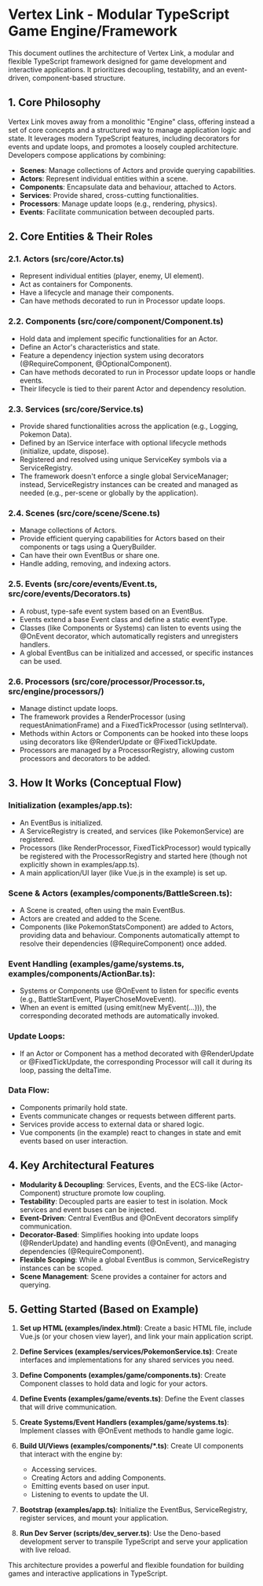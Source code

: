 ﻿# Vertex Link - Modular TypeScript Game Engine/Framework
This document outlines the architecture of Vertex Link, a modular and flexible TypeScript framework designed for game development and interactive applications. It prioritizes decoupling, testability, and an event-driven, component-based structure.
## 1. Core Philosophy
Vertex Link moves away from a monolithic "Engine" class, offering instead a set of core concepts and a structured way to manage application logic and state. It leverages modern TypeScript features, including decorators for events and update loops, and promotes a loosely coupled architecture. Developers compose applications by combining:
- **Scenes**: Manage collections of Actors and provide querying capabilities.
- **Actors**: Represent individual entities within a scene.
- **Components**: Encapsulate data and behaviour, attached to Actors.
- **Services**: Provide shared, cross-cutting functionalities.
- **Processors**: Manage update loops (e.g., rendering, physics).
- **Events**: Facilitate communication between decoupled parts.

## 2. Core Entities & Their Roles
### 2.1. Actors (src/core/Actor.ts)
- Represent individual entities (player, enemy, UI element).
- Act as containers for Components.
- Have a lifecycle and manage their components.
- Can have methods decorated to run in Processor update loops.

### 2.2. Components (src/core/component/Component.ts)
- Hold data and implement specific functionalities for an Actor.
- Define an Actor's characteristics and state.
- Feature a dependency injection system using decorators (@RequireComponent, @OptionalComponent).
- Can have methods decorated to run in Processor update loops or handle events.
- Their lifecycle is tied to their parent Actor and dependency resolution.

### 2.3. Services (src/core/Service.ts)
- Provide shared functionalities across the application (e.g., Logging, Pokemon Data).
- Defined by an IService interface with optional lifecycle methods (initialize, update, dispose).
- Registered and resolved using unique ServiceKey symbols via a ServiceRegistry.
- The framework doesn't enforce a single global ServiceManager; instead, ServiceRegistry instances can be created and managed as needed (e.g., per-scene or globally by the application).

### 2.4. Scenes (src/core/scene/Scene.ts)
- Manage collections of Actors.
- Provide efficient querying capabilities for Actors based on their components or tags using a QueryBuilder.
- Can have their own EventBus or share one.
- Handle adding, removing, and indexing actors.

### 2.5. Events (src/core/events/Event.ts, src/core/events/Decorators.ts)
- A robust, type-safe event system based on an EventBus.
- Events extend a base Event class and define a static eventType.
- Classes (like Components or Systems) can listen to events using the @OnEvent decorator, which automatically registers and unregisters handlers.
- A global EventBus can be initialized and accessed, or specific instances can be used.

### 2.6. Processors (src/core/processor/Processor.ts, src/engine/processors/)
- Manage distinct update loops.
- The framework provides a RenderProcessor (using requestAnimationFrame) and a FixedTickProcessor (using setInterval).
- Methods within Actors or Components can be hooked into these loops using decorators like @RenderUpdate or @FixedTickUpdate.
- Processors are managed by a ProcessorRegistry, allowing custom processors and decorators to be added.

## 3. How It Works (Conceptual Flow)
### Initialization (examples/app.ts):
- An EventBus is initialized.
- A ServiceRegistry is created, and services (like PokemonService) are registered.
- Processors (like RenderProcessor, FixedTickProcessor) would typically be registered with the ProcessorRegistry and started here (though not explicitly shown in examples/app.ts).
- A main application/UI layer (like Vue.js in the example) is set up.

### Scene & Actors (examples/components/BattleScreen.ts):
- A Scene is created, often using the main EventBus.
- Actors are created and added to the Scene.
- Components (like PokemonStatsComponent) are added to Actors, providing data and behaviour. Components automatically attempt to resolve their dependencies (@RequireComponent) once added.

### Event Handling (examples/game/systems.ts, examples/components/ActionBar.ts):
- Systems or Components use @OnEvent to listen for specific events (e.g., BattleStartEvent, PlayerChoseMoveEvent).
- When an event is emitted (using emit(new MyEvent(...))), the corresponding decorated methods are automatically invoked.

### Update Loops:
- If an Actor or Component has a method decorated with @RenderUpdate or @FixedTickUpdate, the corresponding Processor will call it during its loop, passing the deltaTime.

### Data Flow:
- Components primarily hold state.
- Events communicate changes or requests between different parts.
- Services provide access to external data or shared logic.
- Vue components (in the example) react to changes in state and emit events based on user interaction.

## 4. Key Architectural Features
- **Modularity & Decoupling**: Services, Events, and the ECS-like (Actor-Component) structure promote low coupling.
- **Testability**: Decoupled parts are easier to test in isolation. Mock services and event buses can be injected.
- **Event-Driven**: Central EventBus and @OnEvent decorators simplify communication.
- **Decorator-Based**: Simplifies hooking into update loops (@RenderUpdate) and handling events (@OnEvent), and managing dependencies (@RequireComponent).
- **Flexible Scoping**: While a global EventBus is common, ServiceRegistry instances can be scoped.
- **Scene Management**: Scene provides a container for actors and querying.

## 5. Getting Started (Based on Example)
1. **Set up HTML (examples/index.html)**: Create a basic HTML file, include Vue.js (or your chosen view layer), and link your main application script.
2. **Define Services (examples/services/PokemonService.ts)**: Create interfaces and implementations for any shared services you need.
3. **Define Components (examples/game/components.ts)**: Create Component classes to hold data and logic for your actors.
4. **Define Events (examples/game/events.ts)**: Define the Event classes that will drive communication.
5. **Create Systems/Event Handlers (examples/game/systems.ts)**: Implement classes with @OnEvent methods to handle game logic.
6. **Build UI/Views (examples/components/*.ts)**: Create UI components that interact with the engine by:
    - Accessing services.
    - Creating Actors and adding Components.
    - Emitting events based on user input.
    - Listening to events to update the UI.

7. **Bootstrap (examples/app.ts)**: Initialize the EventBus, ServiceRegistry, register services, and mount your application.
8. **Run Dev Server (scripts/dev_server.ts)**: Use the Deno-based development server to transpile TypeScript and serve your application with live reload.

This architecture provides a powerful and flexible foundation for building games and interactive applications in TypeScript.
